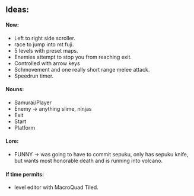 ## Ideas:
#### Now:
- Left to right side scroller.
- race to jump into mt fuji.
- 5 levels with preset maps.
- Enemies attempt to stop you from reaching exit.
- Controlled with arrow keys
- Schmovement and one really short range melee attack.
- Speedrun timer.

#### Nouns:
- Samurai/Player
- Enemy -> anything slime, ninjas
- Exit
- Start
- Platform

#### Lore:
- FUNNY -> was going to have to commit sepuku, only has sepuku knife, but wants most honorable death and is running into volcano.

#### If time permits:
- level editor with MacroQuad Tiled.